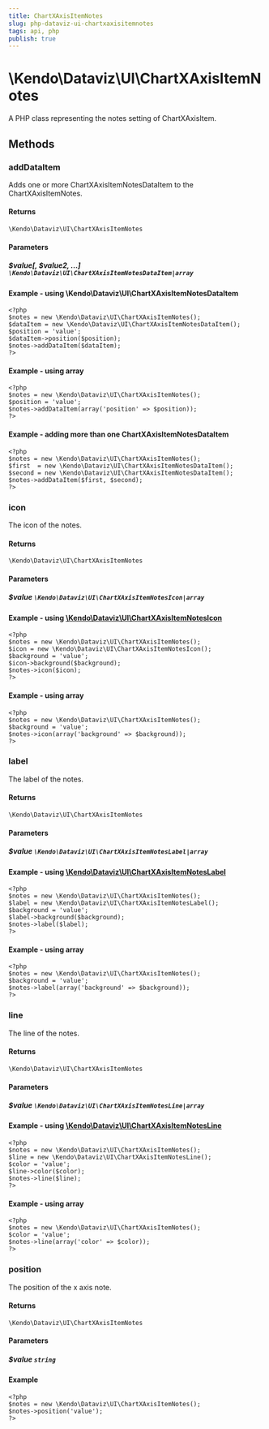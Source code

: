 ```yaml
---
title: ChartXAxisItemNotes
slug: php-dataviz-ui-chartxaxisitemnotes
tags: api, php
publish: true
---
```


# \Kendo\Dataviz\UI\ChartXAxisItemNotes

A PHP class representing the notes setting of ChartXAxisItem.


## Methods

### addDataItem

Adds one or more ChartXAxisItemNotesDataItem to the ChartXAxisItemNotes.

#### Returns
`\Kendo\Dataviz\UI\ChartXAxisItemNotes`

#### Parameters

##### $value[, $value2, ...] `\Kendo\Dataviz\UI\ChartXAxisItemNotesDataItem|array`

#### Example - using \Kendo\Dataviz\UI\ChartXAxisItemNotesDataItem

    <?php
    $notes = new \Kendo\Dataviz\UI\ChartXAxisItemNotes();
    $dataItem = new \Kendo\Dataviz\UI\ChartXAxisItemNotesDataItem();
    $position = 'value';
    $dataItem->position($position);
    $notes->addDataItem($dataItem);
    ?>

#### Example - using array

    <?php
    $notes = new \Kendo\Dataviz\UI\ChartXAxisItemNotes();
    $position = 'value';
    $notes->addDataItem(array('position' => $position));
    ?>

#### Example - adding more than one ChartXAxisItemNotesDataItem

    <?php
    $notes = new \Kendo\Dataviz\UI\ChartXAxisItemNotes();
    $first  = new \Kendo\Dataviz\UI\ChartXAxisItemNotesDataItem();
    $second = new \Kendo\Dataviz\UI\ChartXAxisItemNotesDataItem();
    $notes->addDataItem($first, $second);
    ?>

### icon

The icon of the notes.

#### Returns
`\Kendo\Dataviz\UI\ChartXAxisItemNotes`

#### Parameters

##### $value `\Kendo\Dataviz\UI\ChartXAxisItemNotesIcon|array`


#### Example - using [\Kendo\Dataviz\UI\ChartXAxisItemNotesIcon](/kendo-ui/api/wrappers/php/Kendo/Dataviz/UI/ChartXAxisItemNotesIcon)
    <?php
    $notes = new \Kendo\Dataviz\UI\ChartXAxisItemNotes();
    $icon = new \Kendo\Dataviz\UI\ChartXAxisItemNotesIcon();
    $background = 'value';
    $icon->background($background);
    $notes->icon($icon);
    ?>

#### Example - using array

    <?php
    $notes = new \Kendo\Dataviz\UI\ChartXAxisItemNotes();
    $background = 'value';
    $notes->icon(array('background' => $background));
    ?>

### label

The label of the notes.

#### Returns
`\Kendo\Dataviz\UI\ChartXAxisItemNotes`

#### Parameters

##### $value `\Kendo\Dataviz\UI\ChartXAxisItemNotesLabel|array`


#### Example - using [\Kendo\Dataviz\UI\ChartXAxisItemNotesLabel](/kendo-ui/api/wrappers/php/Kendo/Dataviz/UI/ChartXAxisItemNotesLabel)
    <?php
    $notes = new \Kendo\Dataviz\UI\ChartXAxisItemNotes();
    $label = new \Kendo\Dataviz\UI\ChartXAxisItemNotesLabel();
    $background = 'value';
    $label->background($background);
    $notes->label($label);
    ?>

#### Example - using array

    <?php
    $notes = new \Kendo\Dataviz\UI\ChartXAxisItemNotes();
    $background = 'value';
    $notes->label(array('background' => $background));
    ?>

### line

The line of the notes.

#### Returns
`\Kendo\Dataviz\UI\ChartXAxisItemNotes`

#### Parameters

##### $value `\Kendo\Dataviz\UI\ChartXAxisItemNotesLine|array`


#### Example - using [\Kendo\Dataviz\UI\ChartXAxisItemNotesLine](/kendo-ui/api/wrappers/php/Kendo/Dataviz/UI/ChartXAxisItemNotesLine)
    <?php
    $notes = new \Kendo\Dataviz\UI\ChartXAxisItemNotes();
    $line = new \Kendo\Dataviz\UI\ChartXAxisItemNotesLine();
    $color = 'value';
    $line->color($color);
    $notes->line($line);
    ?>

#### Example - using array

    <?php
    $notes = new \Kendo\Dataviz\UI\ChartXAxisItemNotes();
    $color = 'value';
    $notes->line(array('color' => $color));
    ?>

### position
The position of the x axis note.

#### Returns
`\Kendo\Dataviz\UI\ChartXAxisItemNotes`

#### Parameters

##### $value `string`



#### Example 
    <?php
    $notes = new \Kendo\Dataviz\UI\ChartXAxisItemNotes();
    $notes->position('value');
    ?>

